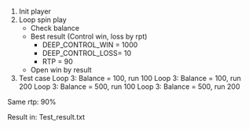  1. Init player
 2. Loop spin play
    - Check balance
    - Best result (Control win, loss by rpt)
       + DEEP_CONTROL_WIN = 1000
       + DEEP_CONTROL_LOSS= 10
       + RTP = 90
    - Open win by result
 3. Test case
   Loop 3: Balance = 100, run 100
   Loop 3: Balance = 100, run 200
   Loop 3: Balance = 500, run 100
   Loop 3: Balance = 500, run 200

   Same rtp: 90%
 
   Result  in: Test_result.txt
    
      
